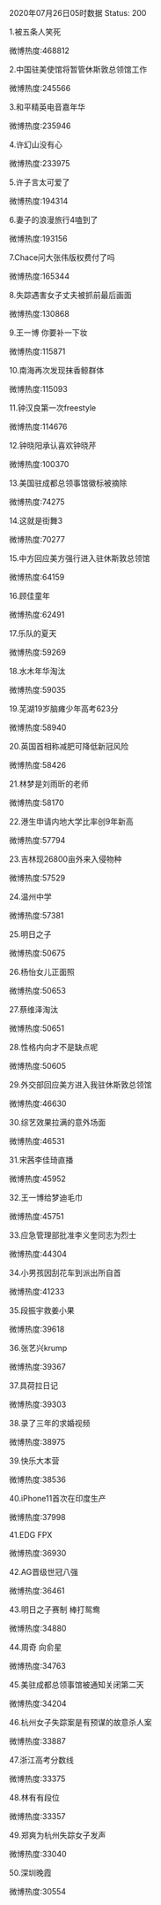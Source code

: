 2020年07月26日05时数据
Status: 200

1.被五条人笑死

微博热度:468812

2.中国驻美使馆将暂管休斯敦总领馆工作

微博热度:245566

3.和平精英电音嘉年华

微博热度:235946

4.许幻山没有心

微博热度:233975

5.许子言太可爱了

微博热度:194314

6.妻子的浪漫旅行4嗑到了

微博热度:193156

7.Chace问大张伟版权费付了吗

微博热度:165344

8.失踪遇害女子丈夫被抓前最后画面

微博热度:130868

9.王一博 你要补一下妆

微博热度:115871

10.南海再次发现抹香鲸群体

微博热度:115093

11.钟汉良第一次freestyle

微博热度:114676

12.钟晓阳承认喜欢钟晓芹

微博热度:100370

13.美国驻成都总领事馆徽标被摘除

微博热度:74275

14.这就是街舞3

微博热度:70277

15.中方回应美方强行进入驻休斯敦总领馆

微博热度:64159

16.顾佳童年

微博热度:62491

17.乐队的夏天

微博热度:59269

18.水木年华淘汰

微博热度:59035

19.芜湖19岁脑瘫少年高考623分

微博热度:58940

20.英国首相称减肥可降低新冠风险

微博热度:58426

21.林梦是刘雨昕的老师

微博热度:58170

22.港生申请内地大学比率创9年新高

微博热度:57794

23.吉林现26800亩外来入侵物种

微博热度:57529

24.温州中学

微博热度:57381

25.明日之子

微博热度:50675

26.杨怡女儿正面照

微博热度:50653

27.蔡维泽淘汰

微博热度:50651

28.性格内向才不是缺点呢

微博热度:50605

29.外交部回应美方进入我驻休斯敦总领馆

微博热度:46630

30.综艺效果拉满的意外场面

微博热度:46531

31.宋茜李佳琦直播

微博热度:45952

32.王一博给梦迪毛巾

微博热度:45751

33.应急管理部批准李义奎同志为烈士

微博热度:44304

34.小男孩因刮花车到派出所自首

微博热度:41233

35.段振宇救姜小果

微博热度:39618

36.张艺兴krump

微博热度:39367

37.具荷拉日记

微博热度:39303

38.录了三年的求婚视频

微博热度:38975

39.快乐大本营

微博热度:38536

40.iPhone11首次在印度生产

微博热度:37998

41.EDG FPX

微博热度:36930

42.AG晋级世冠八强

微博热度:36461

43.明日之子赛制 棒打鸳鸯

微博热度:34880

44.周奇 向俞星

微博热度:34763

45.美驻成都总领事馆被通知关闭第二天

微博热度:34204

46.杭州女子失踪案是有预谋的故意杀人案

微博热度:33887

47.浙江高考分数线

微博热度:33375

48.林有有段位

微博热度:33357

49.郑爽为杭州失踪女子发声

微博热度:33040

50.深圳晚霞

微博热度:30554

